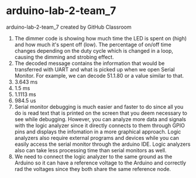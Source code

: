 # arduino-lab-2-team_7
arduino-lab-2-team_7 created by GitHub Classroom
1. The dimmer code is showing how much time the LED is spent on (high) and how much it's spent off (low). The percentage of on/off time changes depending on the duty cycle which is changed in a loop, causing the dimming and strobing effect.
2. The decoded message contains the information that would be transferred with UART and what is picked up when we open Serial Monitor. For example, we can decode 51.1.80 or a value similar to that.
3. 3.643 ms
4. 1.5 ms
5. 1.1113 ms
6. 984.5 us
7. Serial monitor debugging is much easier and faster to do since all you do is read text that is printed on the screen that you deem necessary to see while debugging. However, you can analyze more data and signals with the logic analyzer since it directly connects to them through GPIO pins and displays the infomation in a more graphical approach. Logic analyzers also require external programs and devices while you can easily access the serial monitor through the arduino IDE. Logic analyzers also can take less processing time than serial monitors as well.
8. We need to connect the logic analyzer to the same ground as the Arduino so it can have a reference voltage to the Arduino and correctly rad the voltages since they both share the same reference node.
